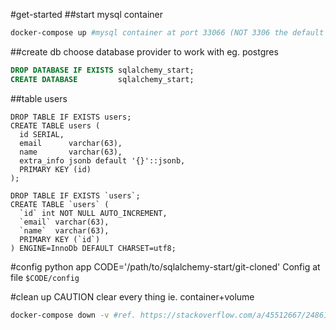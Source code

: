 #get-started
##start mysql container
```bash
docker-compose up #mysql container at port 33066 (NOT 3306 the default mysql port)
```

##create db
choose database provider to work with eg. postgres
```sql
DROP DATABASE IF EXISTS sqlalchemy_start;
CREATE DATABASE         sqlalchemy_start;
```

##table users
```postgresql
DROP TABLE IF EXISTS users;
CREATE TABLE users (
  id SERIAL,
  email      varchar(63),
  name       varchar(63),
  extra_info jsonb default '{}'::jsonb,
  PRIMARY KEY (id)
);
```

```mysql
DROP TABLE IF EXISTS `users`;
CREATE TABLE `users` (
  `id` int NOT NULL AUTO_INCREMENT,
  `email` varchar(63),
  `name`  varchar(63),
  PRIMARY KEY (`id`)
) ENGINE=InnoDb DEFAULT CHARSET=utf8;

```

#config python app
CODE='/path/to/sqlalchemy-start/git-cloned'
Config at file `$CODE/config`


#clean up
CAUTION clear every thing ie. container+volume
```bash
docker-compose down -v #ref. https://stackoverflow.com/a/45512667/248616
```

